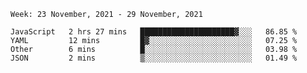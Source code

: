 <!--START_SECTION:waka-->
```text
Week: 23 November, 2021 - 29 November, 2021

JavaScript   2 hrs 27 mins   █████████████████████▓░░░   86.85 % 
YAML         12 mins         █▓░░░░░░░░░░░░░░░░░░░░░░░   07.25 % 
Other        6 mins          █░░░░░░░░░░░░░░░░░░░░░░░░   03.98 % 
JSON         2 mins          ▒░░░░░░░░░░░░░░░░░░░░░░░░   01.49 % 
```
<!--END_SECTION:waka-->
